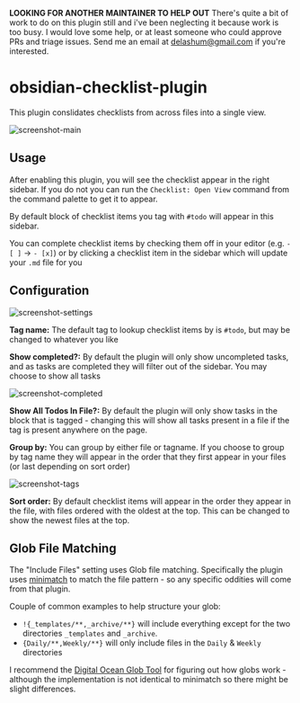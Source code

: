 **LOOKING FOR ANOTHER MAINTAINER TO HELP OUT** There's quite a bit of work to do on this plugin still and i've been neglecting it because work is too busy. I would love some help, or at least someone who could approve PRs and triage issues. Send me an email at delashum@gmail.com if you're interested.


# obsidian-checklist-plugin

This plugin conslidates checklists from across files into a single view.

![screenshot-main](https://raw.githubusercontent.com/delashum/obsidian-checklist-plugin/master/images/screenshot-two-files.png)

## Usage

After enabling this plugin, you will see the checklist appear in the right sidebar. If you do not you can run the `Checklist: Open View` command from the command palette to get it to appear.

By default block of checklist items you tag with `#todo` will appear in this sidebar.

You can complete checklist items by checking them off in your editor (e.g. `- [ ]` -> `- [x]`) or by clicking a checklist item in the sidebar which will update your `.md` file for you

## Configuration

![screenshot-settings](https://raw.githubusercontent.com/delashum/obsidian-checklist-plugin/master/images/screenshot-settings.png)

**Tag name:** The default tag to lookup checklist items by is `#todo`, but may be changed to whatever you like

**Show completed?:** By default the plugin will only show uncompleted tasks, and as tasks are completed they will filter out of the sidebar. You may choose to show all tasks

![screenshot-completed](https://raw.githubusercontent.com/delashum/obsidian-checklist-plugin/master/images/screenshot-show-completed.png)

**Show All Todos In File?:** By default the plugin will only show tasks in the block that is tagged - changing this will show all tasks present in a file if the tag is present anywhere on the page.

**Group by:** You can group by either file or tagname. If you choose to group by tag name they will appear in the order that they first appear in your files (or last depending on sort order)

![screenshot-tags](https://raw.githubusercontent.com/delashum/obsidian-checklist-plugin/master/images/screenshot-sub-tag.png)

**Sort order:** By default checklist items will appear in the order they appear in the file, with files ordered with the oldest at the top. This can be changed to show the newest files at the top.

## Glob File Matching
The "Include Files" setting uses Glob file matching. Specifically the plugin uses [minimatch](https://github.com/isaacs/minimatch) to match the file pattern - so any specific oddities will come from that plugin.

Couple of common examples to help structure your glob:
  + `!{_templates/**,_archive/**}` will include everything except for the two directories `_templates` and `_archive`.
  + `{Daily/**,Weekly/**}` will only include files in the `Daily` & `Weekly` directories

I recommend the [Digital Ocean Glob Tool](https://www.digitalocean.com/community/tools/glob) for figuring out how globs work - although the implementation is not identical to minimatch so there might be slight differences.
